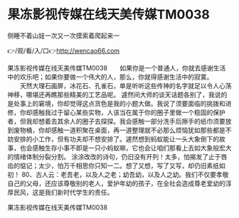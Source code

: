 # 果冻影视传媒在线天美传媒TM0038
侧睡不着山娃一次又一次摸索着爬起来一

👉/观/看/入/口👉http://wencao66.com

果冻影视传媒在线天美传媒TM0038　　如果你是一个普通人，你就去感谢生活中的欢乐吧；如果你要做一个伟大的人，那么，你就得感谢生活中的寂寞。
　　天然大理石画屏，冰花石、孔雀石，单是听听这些传神的名字就足以令人心荡神移，哪堪还再瞧那些精美的工艺品呢。
遽然间大师的谈天话题各别了，我说的是处事上的窘境，你却觉得这点货色是我的小题大做。我说了须要面临的挑拨和进修，你却感触我过于留心某些实物，人该当在属于你的圈子里做一个稳固的保护者，但我却想着去其余人的圈子去探探。我会感触一部分洗手后擦手的纸巾须要放到废物桶，你却感触一道积聚在桌面，再一道整理就不必那么烦恼犹如那些都是不妨安排的小工作，但有功夫却不想安排了。遽然想到蚂蚁能让一头大象倒下的故事，也会感触生存小事不即是一只小蚂蚁嘛，它也会让咱们那看上去如大象般宏大的情绪体制分裂分割。
涂涂改改的诗句，仍旧没有开列！太多，怕揭发了止于唇齿的惦记；太少，怕万千相思你只知一二。想了又想，写了又写，却仍旧素纸如初！
		80、古人云：老吾老，以及人之老；幼吾幼，以及人之幼。我们不仅要孝敬自己的父母，还应该尊敬别的老人，爱护年幼的孩子，在全社会造成尊老爱幼的淳厚民风，这是我们新时代学生的责任。

果冻影视传媒在线天美传媒TM0038
